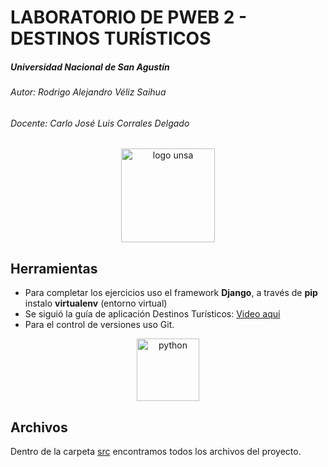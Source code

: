 #  LABORATORIO DE PWEB 2 - DESTINOS TURÍSTICOS
##### _Universidad Nacional de San Agustín_
###### _Autor: Rodrigo Alejandro Véliz Saihua_
###### _Docente: Carlo José Luis Corrales Delgado_

<center><img src="https://universidadesgratuitas.com/wp-content/uploads/2020/06/logo-unsa-facultad-de-ingenieria-unsa-unsa-salud-universidad-unsa-unsa-matriculas-unsa-carreras-a-distancia-aula-virtual-unsa.png" alt="logo unsa" width="150"/></center>

## Herramientas
- Para completar los ejercicios uso el framework **Django**, a través de **pip** instalo **virtualenv** (entorno virtual)
- Se siguió la guía de aplicación Destinos Turísticos: [Video aquí](https://www.youtube.com/watch?v=OTmQOjsl0eg&pp=ugMICgJlcxABGAE%3D)
- Para el control de versiones uso Git.
<center><img src="https://1000marcas.net/wp-content/uploads/2021/06/Django-Logo-1.png" title="python" width="100"/></center>

## Archivos
Dentro de la carpeta [src](src) encontramos todos los archivos del proyecto.
